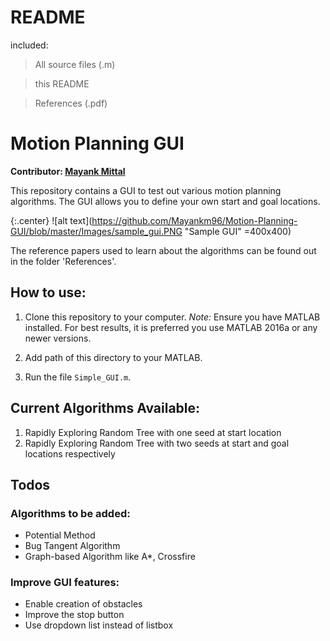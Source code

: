 # README

included:
> All source files (.m)

> this README

> References (.pdf)

# Motion Planning GUI

__Contributor: [Mayank Mittal](http://mayankm96.github.io)__

This repository contains a GUI to test out various motion planning algorithms. The GUI allows you to define your own start and goal locations.

{:.center}
![alt text](https://github.com/Mayankm96/Motion-Planning-GUI/blob/master/Images/sample_gui.PNG "Sample GUI" =400x400)

The reference papers used to learn about the algorithms can be found out in the folder 'References'.

## How to use:

1. Clone this repository to your computer. 
_Note:_ Ensure you have MATLAB installed. For best results, it is preferred you use MATLAB 2016a or any newer versions.

2. Add path of this directory to your MATLAB. 
3. Run the file `Simple_GUI.m`.

## Current Algorithms Available:
1. Rapidly Exploring Random Tree with one seed at start location
2. Rapidly Exploring Random Tree with two seeds at start and goal locations respectively

## Todos

### Algorithms to be added:
- Potential Method
- Bug Tangent Algorithm
- Graph-based Algorithm like A*, Crossfire

### Improve GUI features:
- Enable creation of obstacles 
- Improve the stop button
- Use dropdown list instead of listbox

<style type="text/css">
.center {
  text-align: center;
}
</style>